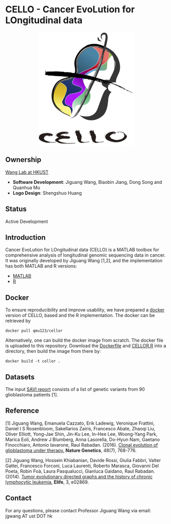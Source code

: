 # CELLO - Cancer EvoLution for LOngitudinal data


<div align=center><img width="300" src="logo.jpg" style="display: block; margin: auto;" ></div>

## Ownership
[Wang Lab at HKUST](http://wang-lab.ust.hk/)
* **Software Development**: Jiguang Wang, Biaobin Jiang, Dong Song and Quanhua Mu
* **Logo Design**: Shengshuo Huang

## Status
Active Development

## Introduction
Cancer EvoLution for LOngitudinal data (CELLO) is a MATLAB toolbox for comprehensive analysis of longitudinal genomic sequencing data in cancer. It was originally developed by Jiguang Wang [1,2], and the implementation has both MATLAB and R versions:
* [MATLAB](./CELLOM/CELLOM.md)
* [R](./CELLOR/CELLOR.md)

## Docker

To ensure reproducibility and improve usability, we have prepared a [docker](https://www.docker.com/) version of CELLO, based and the R implementation. The docker can be retrieved by
```
docker pull qmu123/cellor
```
Alternatively, one can build the docker image from scratch. The docker file is uploaded to this repository. Download the [Dockerfile](./CELLOR/Dockerfile) and [CELLOR.R](./CELLOR/CELLOR.R) into a directory, then build the image from there by:
```
docker build -t cellor .
```
## Datasets

The input [SAVI report](./input.savi.txt) consists of a list of genetic variants from 90 glioblastoma patients [1].

## Reference

[1] Jiguang Wang, Emanuela Cazzato, Erik Ladewig, Veronique Frattini, Daniel I S Rosenbloom, Sakellarios Zairis, Francesco Abate, Zhaoqi Liu, Oliver Elliott, Yong-Jae Shin, Jin-Ku Lee, In-Hee Lee, Woong-Yang Park, Marica Eoli, Andrew J Blumberg, Anna Lasorella, Do-Hyun Nam, Gaetano Finocchiaro, Antonio Iavarone, Raul Rabadan. (2016). [Clonal evolution of glioblastoma under therapy.](https://www.nature.com/articles/ng.3590) **Nature Genetics**, 48(7), 768-776.

[2] Jiguang Wang, Hossein Khiabanian, Davide Rossi, Giulia Fabbri, Valter Gattei, Francesco Forconi, Luca Laurenti, Roberto Marasca, Giovanni Del Poeta, Robin Foà, Laura Pasqualucci, Gianluca Gaidano, Raul Rabadan. (2014). [Tumor evolutionary directed graphs and the history of chronic lymphocytic leukemia.](https://elifesciences.org/articles/02869) **Elife**, 3, e02869.

## Contact

For any questions, please contact Professor Jiguang Wang via email: jgwang AT ust DOT hk
